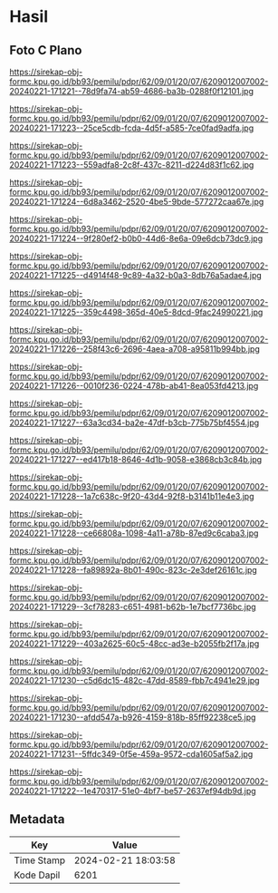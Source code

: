 # Hasil

## Foto C Plano

https://sirekap-obj-formc.kpu.go.id/bb93/pemilu/pdpr/62/09/01/20/07/6209012007002-20240221-171221--78d9fa74-ab59-4686-ba3b-0288f0f12101.jpg

https://sirekap-obj-formc.kpu.go.id/bb93/pemilu/pdpr/62/09/01/20/07/6209012007002-20240221-171223--25ce5cdb-fcda-4d5f-a585-7ce0fad9adfa.jpg

https://sirekap-obj-formc.kpu.go.id/bb93/pemilu/pdpr/62/09/01/20/07/6209012007002-20240221-171223--559adfa8-2c8f-437c-8211-d224d83f1c62.jpg

https://sirekap-obj-formc.kpu.go.id/bb93/pemilu/pdpr/62/09/01/20/07/6209012007002-20240221-171224--6d8a3462-2520-4be5-9bde-577272caa67e.jpg

https://sirekap-obj-formc.kpu.go.id/bb93/pemilu/pdpr/62/09/01/20/07/6209012007002-20240221-171224--9f280ef2-b0b0-44d6-8e6a-09e6dcb73dc9.jpg

https://sirekap-obj-formc.kpu.go.id/bb93/pemilu/pdpr/62/09/01/20/07/6209012007002-20240221-171225--d4914f48-9c89-4a32-b0a3-8db76a5adae4.jpg

https://sirekap-obj-formc.kpu.go.id/bb93/pemilu/pdpr/62/09/01/20/07/6209012007002-20240221-171225--359c4498-365d-40e5-8dcd-9fac24990221.jpg

https://sirekap-obj-formc.kpu.go.id/bb93/pemilu/pdpr/62/09/01/20/07/6209012007002-20240221-171226--258f43c6-2696-4aea-a708-a95811b994bb.jpg

https://sirekap-obj-formc.kpu.go.id/bb93/pemilu/pdpr/62/09/01/20/07/6209012007002-20240221-171226--0010f236-0224-478b-ab41-8ea053fd4213.jpg

https://sirekap-obj-formc.kpu.go.id/bb93/pemilu/pdpr/62/09/01/20/07/6209012007002-20240221-171227--63a3cd34-ba2e-47df-b3cb-775b75bf4554.jpg

https://sirekap-obj-formc.kpu.go.id/bb93/pemilu/pdpr/62/09/01/20/07/6209012007002-20240221-171227--ed417b18-8646-4d1b-9058-e3868cb3c84b.jpg

https://sirekap-obj-formc.kpu.go.id/bb93/pemilu/pdpr/62/09/01/20/07/6209012007002-20240221-171228--1a7c638c-9f20-43d4-92f8-b3141b11e4e3.jpg

https://sirekap-obj-formc.kpu.go.id/bb93/pemilu/pdpr/62/09/01/20/07/6209012007002-20240221-171228--ce66808a-1098-4a11-a78b-87ed9c6caba3.jpg

https://sirekap-obj-formc.kpu.go.id/bb93/pemilu/pdpr/62/09/01/20/07/6209012007002-20240221-171228--fa89892a-8b01-490c-823c-2e3def26161c.jpg

https://sirekap-obj-formc.kpu.go.id/bb93/pemilu/pdpr/62/09/01/20/07/6209012007002-20240221-171229--3cf78283-c651-4981-b62b-1e7bcf7736bc.jpg

https://sirekap-obj-formc.kpu.go.id/bb93/pemilu/pdpr/62/09/01/20/07/6209012007002-20240221-171229--403a2625-60c5-48cc-ad3e-b2055fb2f17a.jpg

https://sirekap-obj-formc.kpu.go.id/bb93/pemilu/pdpr/62/09/01/20/07/6209012007002-20240221-171230--c5d6dc15-482c-47dd-8589-fbb7c4941e29.jpg

https://sirekap-obj-formc.kpu.go.id/bb93/pemilu/pdpr/62/09/01/20/07/6209012007002-20240221-171230--afdd547a-b926-4159-818b-85ff92238ce5.jpg

https://sirekap-obj-formc.kpu.go.id/bb93/pemilu/pdpr/62/09/01/20/07/6209012007002-20240221-171231--5ffdc349-0f5e-459a-9572-cda1605af5a2.jpg

https://sirekap-obj-formc.kpu.go.id/bb93/pemilu/pdpr/62/09/01/20/07/6209012007002-20240221-171222--1e470317-51e0-4bf7-be57-2637ef94db9d.jpg


## Metadata

| Key        | Value               |
| ---------- | ------------------- |
| Time Stamp | 2024-02-21 18:03:58 |
| Kode Dapil | 6201                |




